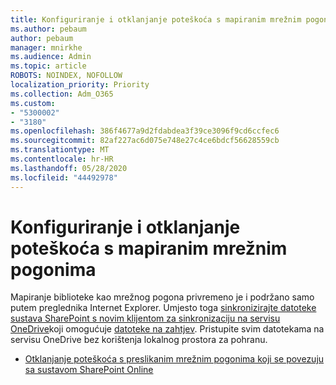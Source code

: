 ```yaml
---
title: Konfiguriranje i otklanjanje poteškoća s mapiranim mrežnim pogonima
ms.author: pebaum
author: pebaum
manager: mnirkhe
ms.audience: Admin
ms.topic: article
ROBOTS: NOINDEX, NOFOLLOW
localization_priority: Priority
ms.collection: Adm_O365
ms.custom:
- "5300002"
- "3180"
ms.openlocfilehash: 386f4677a9d2fdabdea3f39ce3096f9cd6ccfec6
ms.sourcegitcommit: 82af227ac6d075e748e27c4ce6bdcf56628559cb
ms.translationtype: MT
ms.contentlocale: hr-HR
ms.lasthandoff: 05/28/2020
ms.locfileid: "44492978"
---
```

# <a name="configure-and-troubleshoot-mapped-network-drives"></a>Konfiguriranje i otklanjanje poteškoća s mapiranim mrežnim pogonima

Mapiranje biblioteke kao mrežnog pogona privremeno je i podržano samo putem preglednika Internet Explorer. Umjesto toga [sinkronizirajte datoteke sustava SharePoint s novim klijentom za sinkronizaciju na servisu OneDrive](https://support.office.com/article/6de9ede8-5b6e-4503-80b2-6190f3354a88)koji omogućuje [datoteke na zahtjev](https://support.office.com/article/0e6860d3-d9f3-4971-b321-7092438fb38e). Pristupite svim datotekama na servisu OneDrive bez korištenja lokalnog prostora za pohranu.

- [Otklanjanje poteškoća s preslikanim mrežnim pogonima koji se povezuju sa sustavom SharePoint Online](https://docs.microsoft.com/sharepoint/support/administration/troubleshoot-mapped-network-drives)
